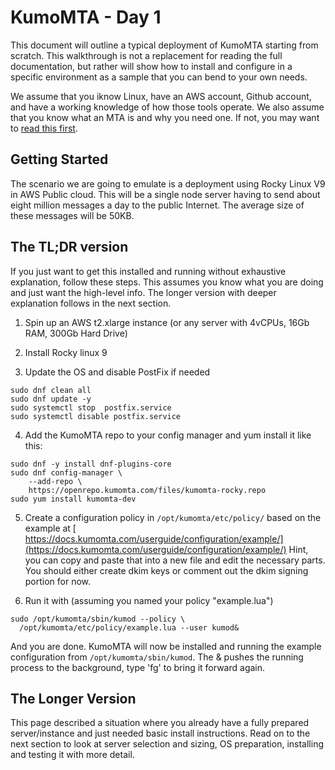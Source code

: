# KumoMTA - Day 1

This document will outline a typical deployment of KumoMTA starting from scratch. This walkthrough is not a replacement for reading the full documentation, but rather will show how to install and configure in a specific environment as a sample that you can bend to your own needs.

We assume that you iknow Linux, have an AWS account, Github account, and have a working knowledge of how those tools operate. We also assume that you know what an MTA is and why you need one.  If not, you may want to [read this first](https://en.wikipedia.org/wiki/Message_transfer_agent).

## Getting Started
The scenario we are going to emulate is a deployment using Rocky Linux V9 in AWS Public cloud. This will be a single node server having to send about eight million messages a day to the public Internet. The average size of these messages will be 50KB.

## The TL;DR version
If you just want to get this installed and running without exhaustive explanation, follow these steps. This assumes you know what you are doing and just want the high-level info.  The longer version with deeper explanation follows in the next section.

1) Spin up an AWS t2.xlarge instance (or any server with 4vCPUs, 16Gb RAM, 300Gb Hard Drive)

2) Install Rocky linux 9

3) Update the OS and disable PostFix if needed

```console
sudo dnf clean all
sudo dnf update -y
sudo systemctl stop  postfix.service
sudo systemctl disable postfix.service
```

4) Add the KumoMTA repo to your config manager and yum install it like this:

```console
sudo dnf -y install dnf-plugins-core
sudo dnf config-manager \
    --add-repo \
    https://openrepo.kumomta.com/files/kumomta-rocky.repo
sudo yum install kumomta-dev
```

5) Create a configuration policy in ```/opt/kumomta/etc/policy/``` based on the example at [ https://docs.kumomta.com/userguide/configuration/example/](https://docs.kumomta.com/userguide/configuration/example/)
Hint, you can copy and paste that into a new file and edit the necessary parts.
You should either create dkim keys or comment out the dkim signing portion for now.

6) Run it with (assuming you named your policy "example.lua") 
```console
sudo /opt/kumomta/sbin/kumod --policy \
  /opt/kumomta/etc/policy/example.lua --user kumod&
```

And you are done.  KumoMTA will now be installed and running the example configuration from ```/opt/kumomta/sbin/kumod```.  The & pushes the running process to the background, type 'fg' to bring it forward again.

## The Longer Version
This page described a situation where you already have a fully prepared server/instance and just needed basic install instructions.  Read on to the next section to look at server selection and sizing, OS preparation, installing and testing it with more detail.



